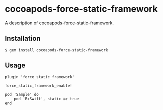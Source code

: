 # cocoapods-force-static-framework

A description of cocoapods-force-static-framework.

## Installation

    $ gem install cocoapods-force-static-framework

## Usage
    
    plugin 'force_static_framework'
    
    force_static_framework_enable!
    
    pod 'Sample' do
        pod 'RxSwift', static => true
    end
